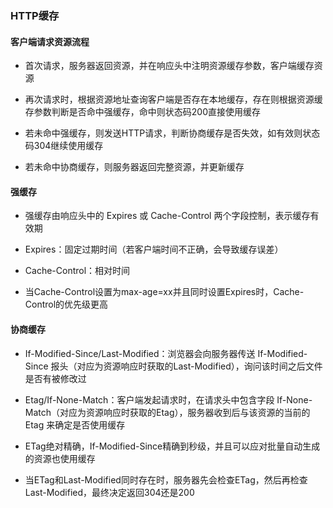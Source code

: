 ### HTTP缓存

#### 客户端请求资源流程

* 首次请求，服务器返回资源，并在响应头中注明资源缓存参数，客户端缓存资源

* 再次请求时，根据资源地址查询客户端是否存在本地缓存，存在则根据资源缓存参数判断是否命中强缓存，命中则状态码200直接使用缓存

* 若未命中强缓存，则发送HTTP请求，判断协商缓存是否失效，如有效则状态码304继续使用缓存

* 若未命中协商缓存，则服务器返回完整资源，并更新缓存

#### 强缓存

* 强缓存由响应头中的 Expires 或 Cache-Control 两个字段控制，表示缓存有效期

* Expires：固定过期时间（若客户端时间不正确，会导致缓存误差）

* Cache-Control：相对时间

* 当Cache-Control设置为max-age=xx并且同时设置Expires时，Cache-Control的优先级更高

#### 协商缓存

* If-Modified-Since/Last-Modified：浏览器会向服务器传送 If-Modified-Since 报头（对应为资源响应时获取的Last-Modified），询问该时间之后文件是否有被修改过

* Etag/If-None-Match：客户端发起请求时，在请求头中包含字段 If-None-Match（对应为资源响应时获取的Etag），服务器收到后与该资源的当前的 Etag 来确定是否使用缓存

* ETag绝对精确，If-Modified-Since精确到秒级，并且可以应对批量自动生成的资源也使用缓存

* 当ETag和Last-Modified同时存在时，服务器先会检查ETag，然后再检查Last-Modified，最终决定返回304还是200
